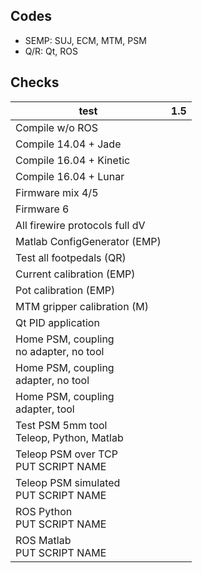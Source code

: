 ## Codes
* SEMP: SUJ, ECM, MTM, PSM
* Q/R: Qt, ROS

## Checks
| test | 1.5 |
|------|-----|
|Compile w/o ROS                | |
|Compile 14.04 + Jade           | |
|Compile 16.04 + Kinetic        | |
|Compile 16.04 + Lunar          | |
|Firmware mix 4/5               | |
|Firmware 6                     | |
|All firewire protocols full dV | |
|Matlab ConfigGenerator (EMP)   | |
|Test all footpedals (QR)       | |
|Current calibration (EMP)      | |
|Pot calibration (EMP)          | |
|MTM gripper calibration (M)    | |
|Qt PID application             | |
|Home PSM, coupling<br>no adapter, no tool | |
|Home PSM, coupling<br>adapter, no tool    | |
|Home PSM, coupling<br>adapter, tool       | |
|Test PSM 5mm tool<br>Teleop, Python, Matlab | |
|Teleop PSM over TCP<br>PUT SCRIPT NAME    | |
|Teleop PSM simulated<br>PUT SCRIPT NAME   | |
|ROS Python<br>PUT SCRIPT NAME             | |
|ROS Matlab<br>PUT SCRIPT NAME             | |